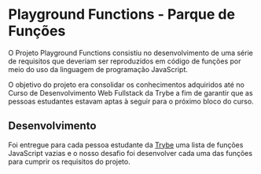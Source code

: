 # Playground Functions - Parque de Funções

O Projeto Playground Functions consistiu no desenvolvimento de uma série de requisitos que deveriam ser reproduzidos em código de funções por meio do uso da linguagem de programação JavaScript.

O objetivo do projeto era consolidar os conhecimentos adquiridos até no Curso de Desenvolvimento Web Fullstack da Trybe a fim de garantir que as pessoas estudantes estavam aptas à seguir para o próximo bloco do curso.

## Desenvolvimento 

Foi entregue para cada pessoa estudante da [Trybe](https://www.betrybe.com/) uma lista de funções JavaScript vazias e o nosso desafio foi desenvolver cada uma das funções para cumprir os requisitos do projeto.